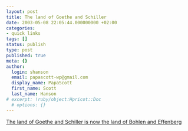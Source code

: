 ```yaml
---
layout: post
title: The land of Goethe and Schiller
date: 2003-05-08 22:05:44.000000000 +02:00
categories:
- quick links
tags: []
status: publish
type: post
published: true
meta: {}
author:
  login: shanson
  email: papascott-wp@gmail.com
  display_name: PapaScott
  first_name: Scott
  last_name: Hanson
# excerpt: !ruby/object:Hpricot::Doc
  # options: {}
---
```

<p><a title="Expatica Life in Germany: Mixing football and sex" href="http://www.expatica.com/germany.asp?pad=197,212,&amp;item_id=31010">The land of Goethe and Schiller is now the land of Bohlen and Effenberg</a></p>
